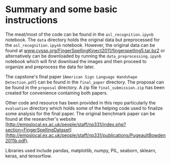 # Summary and some basic instructions
The meat/most of the code can be found in the `asl_recognition.ipynb` notebook. The `data` directory holds the original data but preprocessed for the `asl_recognition.ipynb` notebook. However, the original data can be found at www.cvssp.org/FingerSpellingKinect2011/fingerspelling5.tar.bz2 or alternatively can be downloaded by running the `data_preprocessing.ipynb` notebook which will first download the images and then proceed to organize and preprocess the data for later.

The capstone's final paper (`American Sign Language Handshape Detection.pdf`) can be found in the `final_paper` directory. The proposal can be found in the `proposal` directory. A zip file `final_submission.zip` has been created for convenience containing both papers.

Other code and resource has been provided in this repo particularly the `evaluation` directory which holds some of the helping code used to finalize some analysis for the final paper. The original benchmark paper can be found at the researcher's website [http://empslocal.ex.ac.uk/people/staff/np331/index.php?section=FingerSpellingDataset](http://empslocal.ex.ac.uk/people/staff/np331/publications/PugeaultBowden2011b.pdf).

Libraries used include pandas, matplotlib, numpy, PIL, seaborn, sklearn, keras, and tensorflow.
